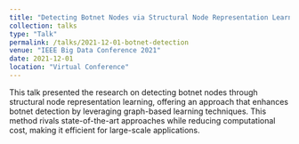 ```yaml
---
title: "Detecting Botnet Nodes via Structural Node Representation Learning"
collection: talks
type: "Talk"
permalink: /talks/2021-12-01-botnet-detection
venue: "IEEE Big Data Conference 2021"
date: 2021-12-01
location: "Virtual Conference"
---
```


This talk presented the research on detecting botnet nodes through structural node representation learning, offering an approach that enhances botnet detection by leveraging graph-based learning techniques. This method rivals state-of-the-art approaches while reducing computational cost, making it efficient for large-scale applications.
